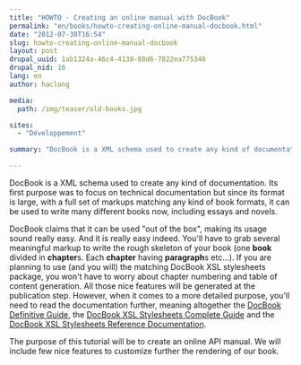 ```yaml
---
title: "HOWTO - Creating an online manual with DocBook"
permalink: "en/books/howto-creating-online-manual-docbook.html"
date: "2012-07-30T16:54"
slug: howto-creating-online-manual-docbook
layout: post
drupal_uuid: 1ab1324a-46c4-4138-88d6-7822ea775346
drupal_nid: 16
lang: en
author: haclong

media:
  path: /img/teaser/old-books.jpg

sites:
  - "Développement"

summary: "DocBook is a XML schema used to create any kind of documentation. Its first purpose was to focus on technical documentation but since its format is large, with a full set of markups matching any kind of book formats, it can be used to write many different books now, including essays and novels."

---
```


DocBook is a XML schema used to create any kind of documentation. Its first purpose was to focus on technical documentation but since its format is large, with a full set of markups matching any kind of book formats, it can be used to write many different books now, including essays and novels.

DocBook claims that it can be used "out of the box", making its usage sound really easy. And it is really easy indeed. You'll have to grab several meaningful markup to write the rough skeleton of your book (one **book** divided in **chapter**s. Each **chapter** having **paragraph**s etc...). If you are planning to use (and you will) the matching DocBook XSL stylesheets package, you won't have to worry about chapter numbering and table of content generation. All those nice features will be generated at the publication step. However, when it comes to a more detailed purpose, you'll need to read the documentation further, meaning altogether the <a href="http://www.docbook.org/tdg5/en/html/docbook.html" target="_blank">DocBook Definitive Guide</a>, the <a href="http://www.sagehill.net/docbookxsl/index.html" target="_blank">DocBook XSL Stylesheets Complete Guide</a> and the <a href="http://docbook.sourceforge.net/release/xsl/current/doc/" target="_blank">DocBook XSL Stylesheets Reference Documentation</a>.

The purpose of this tutorial will be to create an online API manual. We will include few nice features to customize further the rendering of our book.
